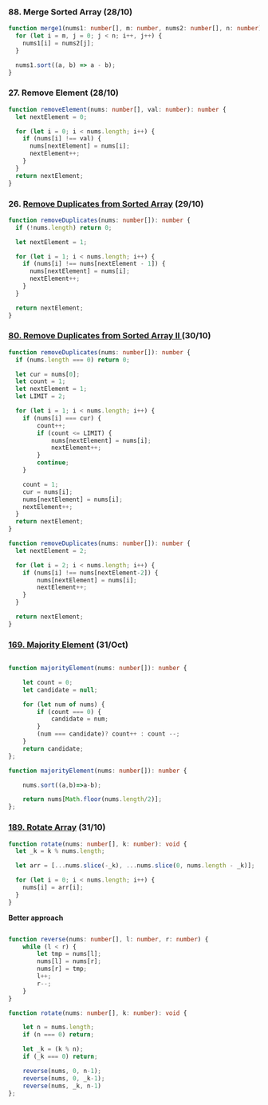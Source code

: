 

### 88. Merge Sorted Array (28/10)



```typescript
function merge1(nums1: number[], m: number, nums2: number[], n: number): void {
  for (let i = m, j = 0; j < n; i++, j++) {
    nums1[i] = nums2[j];
  }

  nums1.sort((a, b) => a - b);
}
```



### 27. Remove Element (28/10)

```typescript
function removeElement(nums: number[], val: number): number {
  let nextElement = 0;

  for (let i = 0; i < nums.length; i++) {
    if (nums[i] !== val) {
      nums[nextElement] = nums[i];
      nextElement++;
    }
  }
  return nextElement;
}

```



### 26. [Remove Duplicates from Sorted Array](https://leetcode.com/problems/remove-duplicates-from-sorted-array/) (29/10)

```typescript
function removeDuplicates(nums: number[]): number {
  if (!nums.length) return 0;

  let nextElement = 1;

  for (let i = 1; i < nums.length; i++) {
    if (nums[i] !== nums[nextElement - 1]) {
      nums[nextElement] = nums[i];
      nextElement++;
    }
  }

  return nextElement;
}

```



### [80. Remove Duplicates from Sorted Array II ](https://leetcode.com/problems/remove-duplicates-from-sorted-array-ii/)(30/10)

```typescript
function removeDuplicates(nums: number[]): number {
  if (nums.length === 0) return 0;

  let cur = nums[0];
  let count = 1;
  let nextElement = 1;
  let LIMIT = 2;

  for (let i = 1; i < nums.length; i++) {
    if (nums[i] === cur) {
        count++;
        if (count <= LIMIT) {
            nums[nextElement] = nums[i];
            nextElement++;
        } 
        continue;
    } 

    count = 1;
    cur = nums[i];
    nums[nextElement] = nums[i];
    nextElement++;
  }
  return nextElement;
}

```



```typescript
function removeDuplicates(nums: number[]): number {
  let nextElement = 2;

  for (let i = 2; i < nums.length; i++) {
    if (nums[i] !== nums[nextElement-2]) {
        nums[nextElement] = nums[i];
        nextElement++;
    }
  }

  return nextElement;
}
```


### [169. Majority Element](https://leetcode.com/problems/majority-element/) (31/Oct)

```typescript

function majorityElement(nums: number[]): number {

    let count = 0;
    let candidate = null;

    for (let num of nums) {
        if (count === 0) {
            candidate = num;
        }
        (num === candidate)? count++ : count --;
    }
    return candidate;
};

```



```typescript
function majorityElement(nums: number[]): number {

    nums.sort((a,b)=>a-b);

    return nums[Math.floor(nums.length/2)];
};
```



### [189. Rotate Array](https://leetcode.com/problems/rotate-array/) (31/10)

```typescript
function rotate(nums: number[], k: number): void {
  let _k = k % nums.length;

  let arr = [...nums.slice(-_k), ...nums.slice(0, nums.length - _k)];

  for (let i = 0; i < nums.length; i++) {
    nums[i] = arr[i];
  }
}

```



**Better approach**

```typescript

function reverse(nums: number[], l: number, r: number) {
    while (l < r) {
        let tmp = nums[l];
        nums[l] = nums[r];
        nums[r] = tmp;
        l++;
        r--;
    }
}

function rotate(nums: number[], k: number): void {

    let n = nums.length;
    if (n === 0) return;

    let _k = (k % n);
    if (_k === 0) return;

    reverse(nums, 0, n-1);
    reverse(nums, 0, _k-1);
    reverse(nums, _k, n-1)
};

```

